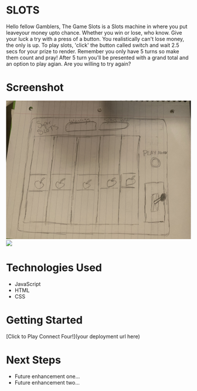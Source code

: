 # SLOTS
Hello fellow Gamblers,
The Game Slots is a Slots machine in where you put leaveyour money upto chance. Whether you win or lose, who know. Give your luck a try with a press of a button. You realistically can't lose money, the only is up. To play slots, 'click' the button called switch and wait 2.5 secs for your prize to render. Remember you only have 5 turns so make them count and pray! After 5 turn you'll be presented with a grand total and an option to play agian. Are you willing to try again?

# Screenshot

<img src="wireframe/IMG-7851.jpeg">
<img src="url to your image on imgur">

# Technologies Used

- JavaScript
- HTML
- CSS

# Getting Started

[Click to Play Connect Four!](your deployment url here)

# Next Steps

- Future enhancement one...
- Future enhancement two... 